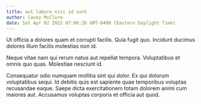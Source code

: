 ```yaml
---
title: aut labore nisi id sunt
author: Casey McClure
date: Sat Apr 02 2022 07:06:26 GMT-0400 (Eastern Daylight Time)
---
```

Ut officia a dolores quam et corrupti facilis. Quia fugit quo. Incidunt ducimus dolores illum facilis molestias non id.

 Neque vitae nam qui rerum natus aut repellat tempora. Voluptatibus et omnis quo quas. Molestiae nesciunt id.

 Consequatur odio numquam mollitia sint qui dolor. Ex qui dolorum voluptatibus sequi. Id debitis quis est sapiente quae temporibus voluptas recusandae eaque. Saepe dicta exercitationem totam dolorem animi cum maiores aut. Accusamus voluptas corporis et officia aut quod.